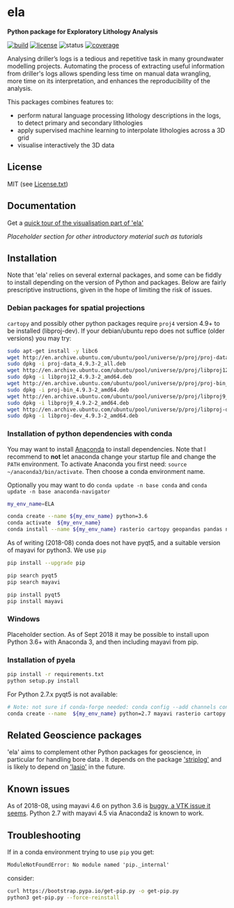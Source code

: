# ela

**Python package for Exploratory Lithology Analysis**

[![build](https://img.shields.io/travis/jmp75/pyela.svg?branch=master)](https://travis-ci.org/jmp75/pyela)
[![license](http://img.shields.io/badge/license-MIT-blue.svg)](https://github.com/jmp75/pyela/blob/devel/LICENSE.txt)
![status](https://img.shields.io/badge/status-alpha-blue.svg)
[![coverage](https://coveralls.io/repos/github/jmp75/pyela/badge.svg?branch=master)](https://coveralls.io/github/jmp75/pyela?branch=master)

<!-- [![Docker Build](https://img.shields.io/docker/build/kinverarity/ela.svg)](https://hub.docker.com/r/kinverarity/ela/)
[![Build status](https://ci.appveyor.com/api/projects/status/csr7bg8urkbtbq4n?svg=true)](https://ci.appveyor.com/project/kinverarity1/ela)
[![Python versions](https://img.shields.io/pypi/pyversions/ela.svg)](https://www.python.org/downloads/) -->
<!-- [![Version](http://img.shields.io/pypi/v/ela.svg)](https://pypi.python.org/pypi/ela/) -->

<!-- .. image:: https://img.shields.io/codacy/ad9af103cba14d33abd5b327727ff644.svg 
    :target: https://www.codacy.com/app/matt/striplog/dashboard
    :alt: Codacy code review -->

Analysing driller’s logs is a tedious and repetitive task in many groundwater modelling projects. Automating the process of extracting useful information from driller's logs allows spending less time on manual data wrangling, more time on its interpretation, and enhances the reproducibility of the analysis.

This packages combines features to:

* perform natural language processing lithology descriptions in the logs, to detect primary and secondary lithologies
* apply supervised machine learning to interpolate lithologies across a 3D grid
* visualise interactively the 3D data

## License

MIT (see [License.txt](./LICENSE.txt))

## Documentation

Get a [quick tour of the visualisation part of 'ela'](./docs/visual_tour.md)

_Placeholder section for other introductory material such as tutorials_

<!-- See here for the [complete ela package documentation](https://ela.readthedocs.io/en/latest/). -->

## Installation

Note that 'ela' relies on several external packages, and some can be fiddly to install depending on the version of Python and packages. Below are fairly prescriptive instructions, given in the hope of limiting the risk of issues.

### Debian packages for spatial projections

`cartopy` and possibly other python packages require `proj4` version 4.9+ to be installed (libproj-dev). If your debian/ubuntu repo does not suffice (older versions) you may try:

```sh
sudo apt-get install -y libc6  
wget http://en.archive.ubuntu.com/ubuntu/pool/universe/p/proj/proj-data_4.9.3-2_all.deb
sudo dpkg -i proj-data_4.9.3-2_all.deb
wget http://en.archive.ubuntu.com/ubuntu/pool/universe/p/proj/libproj12_4.9.3-2_amd64.deb
sudo dpkg -i libproj12_4.9.3-2_amd64.deb
wget http://en.archive.ubuntu.com/ubuntu/pool/universe/p/proj/proj-bin_4.9.3-2_amd64.deb
sudo dpkg -i proj-bin_4.9.3-2_amd64.deb
wget http://en.archive.ubuntu.com/ubuntu/pool/universe/p/proj/libproj9_4.9.2-2_amd64.deb 
sudo dpkg -i libproj9_4.9.2-2_amd64.deb
wget http://en.archive.ubuntu.com/ubuntu/pool/universe/p/proj/libproj-dev_4.9.3-2_amd64.deb
sudo dpkg -i libproj-dev_4.9.3-2_amd64.deb
```

### Installation of python dependencies with conda

You may want to install [Anaconda](http://docs.continuum.io/anaconda/install) to install dependencies. Note that I recommend to **not** let anaconda change your startup file and change the `PATH` environment. To activate Anaconda you first need: `source ~/anaconda3/bin/activate`. Then choose a conda environment name.

Optionally you may want to do `conda update -n base conda` and `conda update -n base anaconda-navigator`

```sh
my_env_name=ELA
```

```sh
conda create --name ${my_env_name} python=3.6
conda activate  ${my_env_name}
conda install --name ${my_env_name} rasterio cartopy geopandas pandas nltk scikit-learn scikit-image matplotlib vtk
```

As of writing (2018-08) conda does not have pyqt5, and a suitable version of mayavi for python3. We use `pip`

```sh
pip install --upgrade pip
```

```sh
pip search pyqt5
pip search mayavi
```

```sh
pip install pyqt5
pip install mayavi
```

### Windows

Placeholder section. As of Sept 2018 it may be possible to install upon Python 3.6+ with Anaconda 3, and then including mayavi from pip.

### Installation of pyela

```sh
pip install -r requirements.txt
python setup.py install
```

For Python 2.7.x pyqt5 is not available:

```sh
# Note: not sure if conda-forge needed: conda config --add channels conda-forge
conda create --name  ${my_env_name} python=2.7 mayavi rasterio cartopy geopandas pandas nltk scikit-learn scikit-image matplotlib vtk
```

## Related Geoscience packages

'ela' aims to complement other Python packages for geoscience, in particular for handling bore data . It depends on the package ['striplog'](https://github.com/agile-geoscience/striplog) and is likely to depend on ['lasio'](https://github.com/kinverarity1/lasio) in the future.

<!-- Draft Notes-----------
``conda install coveralls`` then ``conda install pytest-cov pytest-mpl``: this downgrades numpy a tad. Why? Trying ``conda update numpy`` but even odder outcome -->

## Known issues

As of 2018-08, using mayavi 4.6 on python 3.6 is [buggy, a VTK issue it seems](https://github.com/enthought/mayavi/issues/656). Python 2.7 with mayavi 4.5 via Anaconda2 is known to work.

## Troubleshooting

If in a conda environment trying to use `pip` you get:

```txt
ModuleNotFoundError: No module named 'pip._internal'
```

consider:

```sh
curl https://bootstrap.pypa.io/get-pip.py -o get-pip.py
python3 get-pip.py --force-reinstall
```